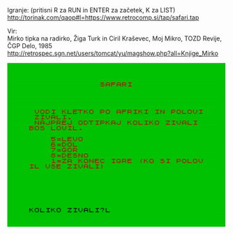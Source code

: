 Igranje: (pritisni R za RUN in ENTER za začetek, K za LIST)<br />
http://torinak.com/qaop#l=https://www.retrocomp.si/tap/safari.tap

Vir:<br />
Mirko tipka na radirko, Žiga Turk in Ciril Kraševec, Moj Mikro, TOZD Revije, ČGP Delo, 1985<br />
http://retrospec.sgn.net/users/tomcat/yu/magshow.php?all=Knjige_Mirko

![alt text](https://github.com/RetrocompSi/ZX-Spectrum/blob/master/Koda/Basic/Safari/Safari-logo.png)
